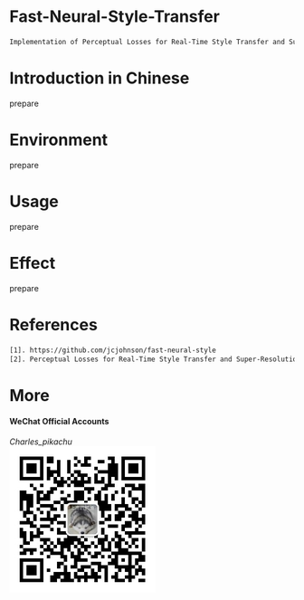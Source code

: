# Fast-Neural-Style-Transfer
```sh
Implementation of Perceptual Losses for Real-Time Style Transfer and Super-Resolution.
```

# Introduction in Chinese
prepare

# Environment
prepare

# Usage
prepare

# Effect
prepare

# References
```sh
[1]. https://github.com/jcjohnson/fast-neural-style
[2]. Perceptual Losses for Real-Time Style Transfer and Super-Resolution(Johnson, Justin and Alahi, Alexandre and Fei-Fei, Li)
```

# More
#### WeChat Official Accounts
*Charles_pikachu*  
![img](./material/pikachu.jpg)